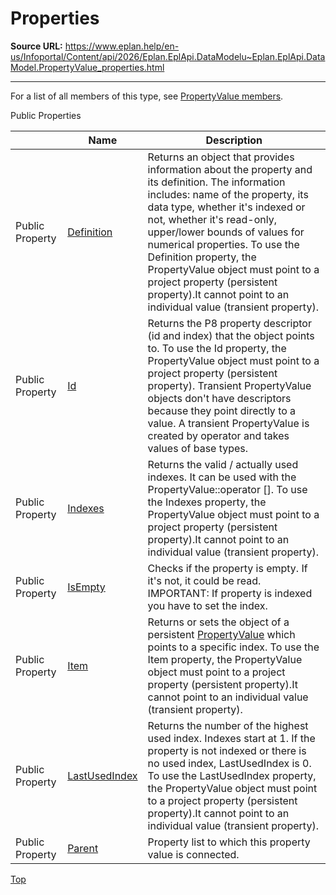 # Properties

**Source URL:** https://www.eplan.help/en-us/Infoportal/Content/api/2026/Eplan.EplApi.DataModelu~Eplan.EplApi.DataModel.PropertyValue_properties.html

---

For a list of all members of this type, see [PropertyValue members](Eplan.EplApi.DataModelu~Eplan.EplApi.DataModel.PropertyValue_members.html).

Public Properties

|  | Name | Description |
| --- | --- | --- |
| Public Property | [Definition](Eplan.EplApi.DataModelu~Eplan.EplApi.DataModel.PropertyValue~Definition.html) | Returns an object that provides information about the property and its definition. The information includes: name of the property, its data type, whether it's indexed or not, whether it's read-only, upper/lower bounds of values for numerical properties. To use the Definition property, the PropertyValue object must point to a project property (persistent property).It cannot point to an individual value (transient property). |
| Public Property | [Id](Eplan.EplApi.DataModelu~Eplan.EplApi.DataModel.PropertyValue~Id.html) | Returns the P8 property descriptor (id and index) that the object points to. To use the Id property, the PropertyValue object must point to a project property (persistent property). Transient PropertyValue objects don't have descriptors because they point directly to a value. A transient PropertyValue is created by operator and takes values of base types. |
| Public Property | [Indexes](Eplan.EplApi.DataModelu~Eplan.EplApi.DataModel.PropertyValue~Indexes.html) | Returns the valid / actually used indexes. It can be used with the PropertyValue::operator []. To use the Indexes property, the PropertyValue object must point to a project property (persistent property).It cannot point to an individual value (transient property). |
| Public Property | [IsEmpty](Eplan.EplApi.DataModelu~Eplan.EplApi.DataModel.PropertyValue~IsEmpty.html) | Checks if the property is empty. If it's not, it could be read. IMPORTANT: If property is indexed you have to set the index. |
| Public Property | [Item](Eplan.EplApi.DataModelu~Eplan.EplApi.DataModel.PropertyValue~Item.html) | Returns or sets the object of a persistent [PropertyValue](Eplan.EplApi.DataModelu~Eplan.EplApi.DataModel.PropertyValue.html) which points to a specific index. To use the Item property, the PropertyValue object must point to a project property (persistent property).It cannot point to an individual value (transient property). |
| Public Property | [LastUsedIndex](Eplan.EplApi.DataModelu~Eplan.EplApi.DataModel.PropertyValue~LastUsedIndex.html) | Returns the number of the highest used index. Indexes start at 1. If the property is not indexed or there is no used index, LastUsedIndex is 0. To use the LastUsedIndex property, the PropertyValue object must point to a project property (persistent property).It cannot point to an individual value (transient property). |
| Public Property | [Parent](Eplan.EplApi.DataModelu~Eplan.EplApi.DataModel.PropertyValue~Parent.html) | Property list to which this property value is connected. |

[Top](#top)
